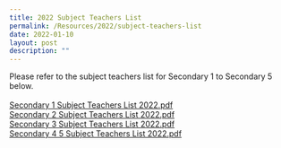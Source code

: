 ```yaml
---
title: 2022 Subject Teachers List
permalink: /Resources/2022/subject-teachers-list
date: 2022-01-10
layout: post
description: ""
---
```


<p>Please refer to the subject teachers list for Secondary 1 to Secondary 5 below.<br /><br /><a href="https://www-bpghs-moe-edu-sg-admin.cwp.sg/qql/slot/u148/BPGHS%202022/Announcements%20&amp;%20Updates/2022%20Subject%20Teachers%20List/Secondary%201%20Subject%20Teachers%20List%202022.pdf" target="_blank" rel="noopener">Secondary 1 Subject Teachers List 2022.pdf</a><br /><a href="https://www-bpghs-moe-edu-sg-admin.cwp.sg/qql/slot/u148/BPGHS%202022/Announcements%20&amp;%20Updates/Secondary%202%20Subject%20Teachers%20List%202022.pdf" target="_blank" rel="noopener">Secondary 2 Subject Teachers List 2022.pdf</a><br /><a href="https://www-bpghs-moe-edu-sg-admin.cwp.sg/qql/slot/u148/BPGHS%202022/Announcements%20&amp;%20Updates/2022%20Subject%20Teachers%20List/Secondary%203%20Subject%20Teachers%20List%202022.pdf" target="_blank" rel="noopener">Secondary 3 Subject Teachers List 2022.pdf</a><br /><a href="https://www-bpghs-moe-edu-sg-admin.cwp.sg/qql/slot/u148/BPGHS%202022/Announcements%20&amp;%20Updates/2022%20Subject%20Teachers%20List/Secondary%204%20%205%20Subject%20Teachers%20List%202022.pdf" target="_blank" rel="noopener">Secondary 4 5 Subject Teachers List 2022.pdf</a></p>